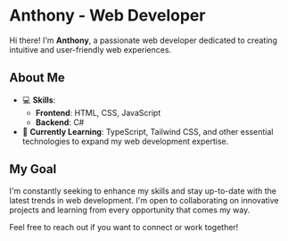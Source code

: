 # Anthony - Web Developer

Hi there! I'm **Anthony**, a passionate web developer dedicated to creating intuitive and user-friendly web experiences. 

## About Me
- 💻 **Skills**: 
  - **Frontend**: HTML, CSS, JavaScript
  - **Backend**: C#
- 🌱 **Currently Learning**: TypeScript, Tailwind CSS, and other essential technologies to expand my web development expertise.

## My Goal
I'm constantly seeking to enhance my skills and stay up-to-date with the latest trends in web development. I'm open to collaborating on innovative projects and learning from every opportunity that comes my way.

Feel free to reach out if you want to connect or work together!
